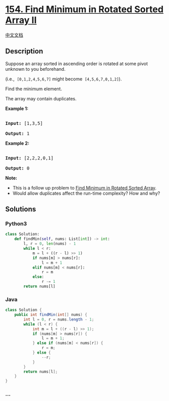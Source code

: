 # [154. Find Minimum in Rotated Sorted Array II](https://leetcode.com/problems/find-minimum-in-rotated-sorted-array-ii)

[中文文档](/solution/0100-0199/0154.Find%20Minimum%20in%20Rotated%20Sorted%20Array%20II/README.md)

## Description

<p>Suppose an array sorted in ascending order is rotated at some pivot unknown to you beforehand.</p>

<p>(i.e., &nbsp;<code>[0,1,2,4,5,6,7]</code>&nbsp;might become &nbsp;<code>[4,5,6,7,0,1,2]</code>).</p>

<p>Find the minimum element.</p>

<p>The array may contain duplicates.</p>

<p><strong>Example 1:</strong></p>

<pre>

<strong>Input:</strong> [1,3,5]

<strong>Output:</strong> 1</pre>

<p><strong>Example 2:</strong></p>

<pre>

<strong>Input:</strong> [2,2,2,0,1]

<strong>Output:</strong> 0</pre>

<p><strong>Note:</strong></p>

<ul>
    <li>This is a follow up problem to&nbsp;<a href="https://leetcode.com/problems/find-minimum-in-rotated-sorted-array/description/">Find Minimum in Rotated Sorted Array</a>.</li>
    <li>Would allow duplicates affect the run-time complexity? How and why?</li>
</ul>

## Solutions

<!-- tabs:start -->

### **Python3**

```python
class Solution:
    def findMin(self, nums: List[int]) -> int:
        l, r = 0, len(nums) - 1
        while l < r:
            m = l + ((r - l) >> 1)
            if nums[m] > nums[r]:
                l = m + 1
            elif nums[m] < nums[r]:
                r = m
            else:
                r -= 1
        return nums[l]
```

### **Java**

```java
class Solution {
    public int findMin(int[] nums) {
        int l = 0, r = nums.length - 1;
        while (l < r) {
            int m = l + ((r - l) >> 1);
            if (nums[m] > nums[r]) {
                l = m + 1;
            } else if (nums[m] < nums[r]) {
                r = m;
            } else {
                --r;
            }
        }
        return nums[l];
    }
}
```

### **...**

```

```

<!-- tabs:end -->
